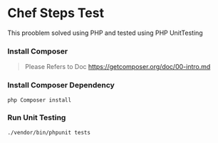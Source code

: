 Chef Steps Test
===================

This prooblem solved using PHP and tested using PHP UnitTesting

### Install Composer
> Please Refers to Doc https://getcomposer.org/doc/00-intro.md

### Install Composer Dependency
`php Composer install`

### Run Unit Testing
`./vendor/bin/phpunit tests`
